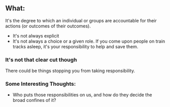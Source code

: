 ## What:
It's the degree to which an individual or groups are accountable for their actions (or outcomes of their outcomes). 
- It's not always explicit
- It's not always a choice or a given role. 
If you come upon people on train tracks asleep, it's your responsibility to help and save them.

### It's not that clear cut though
There could be things stopping you from taking responsibility. 

### Some Interesting Thoughts:
- Who puts those responsibilities on us, and how do they decide the broad confines of it?